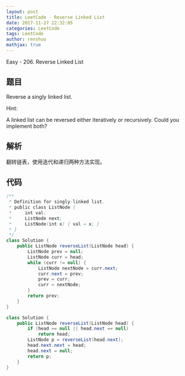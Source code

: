 ```yaml
---
layout: post
title: LeetCode - Reverse Linked List
date: 2017-11-27 22:32:05
categories: LeetCode
tags: LeetCode
author: renshuo
mathjax: true
---
```


Easy - 206. Reverse Linked List

<!--more-->

## 题目

Reverse a singly linked list.

Hint:

A linked list can be reversed either iteratively or recursively. Could you implement both?

## 解析

翻转链表，使用迭代和递归两种方法实现。

## 代码

``` java
/**
 * Definition for singly-linked list.
 * public class ListNode {
 *     int val;
 *     ListNode next;
 *     ListNode(int x) { val = x; }
 * }
 */
class Solution {
    public ListNode reverseList(ListNode head) {
        ListNode prev = null;
        ListNode curr = head;
        while (curr != null) {
            ListNode nextNode = curr.next;
            curr.next = prev;
            prev = curr;
            curr = nextNode;
        }
        return prev;
    }
}
```
``` java
class Solution {
    public ListNode reverseList(ListNode head) {
        if (head == null || head.next == null)
            return head;
        ListNode p = reverseList(head.next);
        head.next.next = head;
        head.next = null;
        return p;
    }
}
```

